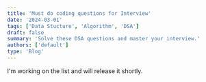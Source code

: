 ```yaml
---
title: 'Must do coding questions for Interview'
date: '2024-03-01'
tags: ['Data Stucture', 'Algorithm', 'DSA']
draft: false
summary: 'Solve these DSA questions and master your interview.'
authors: ['default']
type: 'Blog'
---
```



I'm working on the list and will release it shortly.